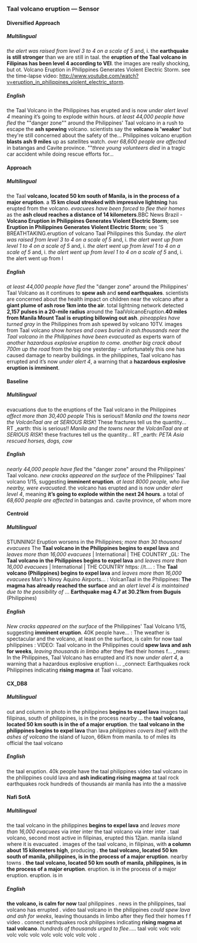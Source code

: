 ### Taal volcano eruption — Sensor


#### Diversified Approach

##### Multilingual

*the alert was raised from level 3 to 4 on a scale of 5* and, i. the **earthquake is still stronger** than we are still in taal. the **eruption of the Taal volcano in Filipinas has been level 4 according to VEI**. the images are really shocking, but ot.
Volcano Eruption in Philippines Generates Violent Electric Storm. see the time-lapse video: http://www.youtube.com/watch?v=eruption_in_philippines_violent_electric_storm.

##### English

the Taal Volcano in the Philippines has erupted and is now *under alert level 4* meaning it’s going to explode within hours. *at least 44,000 people have fled* the ""danger zone"" around the Philippines' Taal volcano in a rush to escape the **ash spewing** volcano. scientists say the **volcano is 'weaker'** but they're still concerned about the safety of the...
Philippines volcano eruption **blasts ash 9 miles** up as satellites watch. *over 68,600 people are affected* in batangas and Cavite province. ""*three young volunteers died* in a tragic car accident while doing rescue efforts for...


#### Approach

##### Multilingual

the Taal **volcano, located 50 km south of Manila, is in the process of a major eruption**. a **15 km cloud streaked with impressive lightning** has erupted from the volcano. *evacuees have been forced to flee their homes* as the **ash cloud reaches a distance of 14 kilometers**.BBC News Brazil - **Volcano Eruption in Philippines Generates Violent Electric Storm**; see **Eruption in Philippines Generates Violent Electric Storm**; see 'S BREATHTAKING.eruption of volcano Taal Philippines this Sunday. *the alert was raised from level 3 to 4 on a scale of 5* and, i. *the alert went up from level 1 to 4 on a scale of 5* and, i. *the alert went up from level 1 to 4 on a scale of 5* and, i. *the alert went up from level 1 to 4 on a scale of 5* and, i. the alert went up from l

##### English

*at least 44,000 people have fled* the "danger zone" around the Philippines' Taal Volcano as it continues to **spew ash** and **send earthquakes**. scientists are concerned about the health impact on children near the volcano after a **giant plume of ash rose 1km into the air**. total lightning network detected **2,157 pulses in a 20-mile radius** around the TaalVolcanoEruption.**40 miles from Manila Mount Taal is erupting billowing out ash**. *pineapples have turned gray* in the Philippines from ash spewed by volcano 10TV. images from Taal volcano show *horses and cows buried in ash*.*thousands near the Taal volcano in the Philippines have been evacuated* as experts warn of *another hazardous explosive eruption to come*. *another big crack about 700m up the road* from the big one yesterday - unfortunately this one has caused damage to nearby buildings. in the philippines, Taal volcano has errupted and it’s now *under alert 4*, a warning that a **hazardous explosive eruption is imminent**.


#### Baseline

##### Multilingual

evacuations due to the eruptions of the Taal volcano in the Philippines *affect more than 30,400 people* This is serious!! *Manila and the towns near the VolcánTaal are at SERIOUS RISK*! These fractures tell us the quantity... RT _earth: this is serious!! *Manila and the towns near the VolcánTaal are at SERIOUS RISK*! these fractures tell us the quantity... RT _earth: *PETA Asia rescued horses, dogs, cow*

##### English

*nearly 44,000 people have fled* the "danger zone" around the Philippines' Taal volcano. *new cracks appeared on the surface* of the Philippines' Taal volcano 1/15, suggesting **imminent eruption**. *at least 8000 people, who live nearby, were evacuated*. the volcano has erupted and is now *under alert level 4*, meaning **it’s going to explode within the next 24 hours**. a total of *68,600 people are affected* in batangas and. cavite province, of whom more


#### Centroid

##### Multilingual

STUNNING!
Eruption worsens in the Philippines; *more than 30 thousand evacuees*
  The **Taal volcano in the Philippines begins to expel lava** and *leaves more than 16,000 evacuees* | International | THE COUNTRY   _GL: The **Taal volcano in the Philippines begins to expel lava** and *leaves more than 16,000 evacuees* | International | THE COUNTRY https: //t.…  : The **Taal volcano (Philippines) begins to expel lava** and *leaves more than 16,000 evacuees*
Man's Ninoy Aquino Airports…  : VolcanTaal in the Philippines: **The magma has already reached the surface** and an *alert level 4 is maintained due to the possibility of* ... **Earthquake mag 4.7 at 30.21km from Buguis** (Philippines)

##### English

*New cracks appeared on the surface* of the Philippines' Taal Volcano 1/15, suggesting **imminent eruption**.
40K people have…  : The weather is spectacular and the volcano, at least on the surface, is calm for now taal philippines   : VIDEO: Taal volcano in the Philippines could **spew lava and ash for weeks**, *leaving thousands in limbo* after they fled their homes f…  _news: In the Philippines, Taal Volcano has errupted and it’s now *under alert 4*, a warning that a hazardous explosive eruption i…  _connect: Earthquakes rock Philippines indicating **rising magma** at Taal volcano.


#### CX\_DB8

##### Multilingual

out and column in photo in the philippines **begins to expel lava** images taal filipinas, south of philippines, is in the process nearby ... the **taal volcano, located 50 km south is in the of a major eruption**. the **taal volcano in the philippines begins to expel lava** than lava *philippines covers itself with the ashes of volcano* the island of luzon, 66km from manila. to of miles its official the taal volcano

##### English

the taal eruption. 40k people have the taal philippines video taal volcano in the philippines could lava and **ash indicating rising magma** at taal rock earthquakes rock hundreds of thousands air manila has into the a massive


#### Nafi SotA

##### Multilingual

the taal volcano in the philippines **begins to expel lava** and *leaves more than 16,000 evacuees* via inter inter the taal volcano via inter inter .
taal volcano, second most active in filipinas, erupted this 12jan. manila island where it is evacuated .
images of the taal volcano, in filipinas, with **a column about 15 kilometers high**, producing .
**the taal volcano, located 50 km south of manila, philippines, is in the process of a major eruption**. nearby towns .
**the taal volcano, located 50 km south of manila, philippines, is in the process of a major eruption**. eruption. is in the process of a major eruption. eruption. is in

##### English

**the volcano, is calm for now** taal philippines .
news in the philippines, taal volcano has errupted .
video taal volcano in the philippines *could spew lava and ash for weeks*, leaving thousands in limbo after they fled their homes f f video .
connect earthquakes rock philippines indicating **rising magma at taal volcano**. *hundreds of thousands urged to flee*..... taal volc volc volc volc volc volc volc volc volc volc volc .
